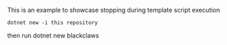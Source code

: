 This is an example to showcase stopping during template script execution

```
dotnet new -i this repository 
```

then run dotnet new blackclaws
